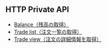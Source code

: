 ## HTTP Private API

* [Balance（残高の取得）](balance.md)
* [Trade list（注文一覧の取得）](trade_list.md)
* [Trade view（注文の詳細情報を取得）](trade_view.md)
